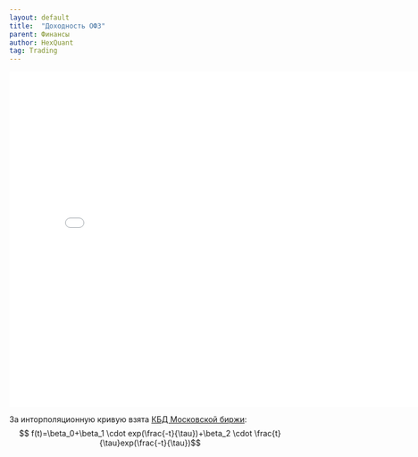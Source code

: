 ```yaml
---
layout: default
title:  "Доходность ОФЗ"
parent: Финансы
author: HexQuant
tag: Trading
---
```


<iframe width="800" height="600" src="/assets/gov_bounds.html" frameborder="0" allowfullscreen="allowfullscreen"></iframe>

За инторполяционную кривую взята [КБД Московской биржи](https://www.moex.com/s2532):
$$ f(t)=\beta_0+\beta_1 \cdot exp(\frac{-t}{\tau})+\beta_2 \cdot \frac{t}{\tau}exp(\frac{-t}{\tau})$$